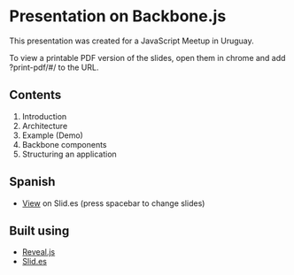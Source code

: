 Presentation on Backbone.js
=====================

This presentation was created for a JavaScript Meetup in Uruguay.

To view a printable PDF version of the slides, open them in chrome and add ?print-pdf/#/ to the URL.

Contents
---------
 1. Introduction
 2. Architecture
 3. Example (Demo)
 4. Backbone components
 5. Structuring an application

Spanish
---------
- [View](https://slid.es/diegocard/backbone-presentation-es) on Slid.es (press spacebar to change slides)

Built using
---------
- [Reveal.js](http://lab.hakim.se/reveal-js/)
- [Slid.es](http://www.slid.es/)
